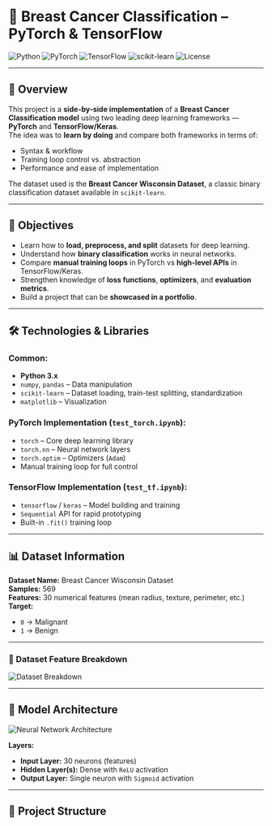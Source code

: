 # 🧬 Breast Cancer Classification – PyTorch & TensorFlow

![Python](https://img.shields.io/badge/Python-3.9+-blue?logo=python)
![PyTorch](https://img.shields.io/badge/PyTorch-orange?logo=pytorch)
![TensorFlow](https://img.shields.io/badge/TensorFlow-orange?logo=tensorflow)
![scikit-learn](https://img.shields.io/badge/scikit--learn-lightgrey?logo=scikitlearn)
![License](https://img.shields.io/badge/License-MIT-green)

---

## 📖 Overview
This project is a **side-by-side implementation** of a **Breast Cancer Classification model** using two leading deep learning frameworks — **PyTorch** and **TensorFlow/Keras**.  
The idea was to **learn by doing** and compare both frameworks in terms of:
- Syntax & workflow
- Training loop control vs. abstraction
- Performance and ease of implementation

The dataset used is the **Breast Cancer Wisconsin Dataset**, a classic binary classification dataset available in `scikit-learn`.

---

## 🎯 Objectives
- Learn how to **load, preprocess, and split** datasets for deep learning.
- Understand how **binary classification** works in neural networks.
- Compare **manual training loops** in PyTorch vs **high-level APIs** in TensorFlow/Keras.
- Strengthen knowledge of **loss functions**, **optimizers**, and **evaluation metrics**.
- Build a project that can be **showcased in a portfolio**.

---

## 🛠️ Technologies & Libraries

### Common:
- **Python 3.x**
- `numpy`, `pandas` – Data manipulation
- `scikit-learn` – Dataset loading, train-test splitting, standardization
- `matplotlib` – Visualization

### PyTorch Implementation (`test_torch.ipynb`):
- `torch` – Core deep learning library
- `torch.nn` – Neural network layers
- `torch.optim` – Optimizers (`Adam`)
- Manual training loop for full control

### TensorFlow Implementation (`test_tf.ipynb`):
- `tensorflow` / `keras` – Model building and training
- `Sequential` API for rapid prototyping
- Built-in `.fit()` training loop

---

## 📊 Dataset Information
**Dataset Name:** Breast Cancer Wisconsin Dataset  
**Samples:** 569  
**Features:** 30 numerical features (mean radius, texture, perimeter, etc.)  
**Target:**  
- `0` → Malignant  
- `1` → Benign  

---

### 📌 Dataset Feature Breakdown
![Dataset Breakdown](assets/dataset_breakdown.png)

---

## 🧠 Model Architecture
![Neural Network Architecture](assets/nn_architecture.png)

**Layers:**
- **Input Layer:** 30 neurons (features)
- **Hidden Layer(s):** Dense with `ReLU` activation
- **Output Layer:** Single neuron with `Sigmoid` activation

---

## 📂 Project Structure
